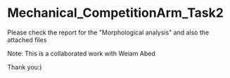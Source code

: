 # Mechanical_CompetitionArm_Task2
Please check the report for the "Morphological analysis"
and also the attached files

Note: This is a collaborated work with Weiam Abed

Thank you:)
